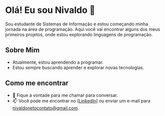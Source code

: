 # Olá! Eu sou Nivaldo 👋

Sou estudante de Sistemas de Informação e estou começando minha jornada na área de programação. Aqui você vai encontrar alguns dos meus primeiros projetos, onde estou explorando linguagens de programação.

## Sobre Mim

- Atualmente, estou aprendendo a programar.
- Estou sempre buscando aprender e explorar novas tecnologias.

## Como me encontrar

- 💬 Fique à vontade para me chamar para conversar.
- 📫 Você pode me encontrar no [[LinkedIn](https://www.linkedin.com/in/nivaldo-neto-522265304/)] ou enviar um e-mail para [nivaldonetocontato@gmail.com](mailto:seuemail@exemplo.com).
